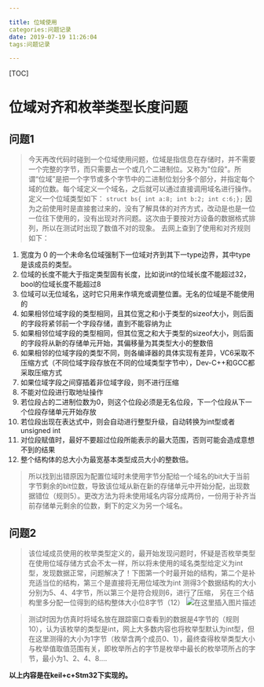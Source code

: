 ```yaml
---

title: 位域使用
categories:问题记录
date: 2019-07-19 11:26:04
tags:问题记录

---
```


[TOC]



# 位域对齐和枚举类型长度问题



## 问题1

>今天再改代码时碰到一个位域使用问题，位域是指信息在存储时，并不需要一个完整的字节，而只需要占一个或几个二进制位。又称为"位段"。所谓“位域”是把一个字节或多个字节中的二进制位划分多个部分，并指定每个域的位数。每个域定义一个域名，之后就可以通过直接调用域名进行操作。定义一个位域类型如下：
>`struct bs{ int a:8; int b:2; int c:6;};`
>因为之前使用时是直接套过来的，没有了解具体的对齐方式，改动是也是一位一位往下使用的，没有出现对齐问题。这次由于要按对方设备的数据格式排列，所以在测试时出现了数值不对的现象。
>去网上查到了使用和对齐规则如下：

  1. 宽度为 0 的一个未命名位域强制下一位域对齐到其下一type边界，其中type是该成员的类型。
  2. 位域的长度不能大于指定类型固有长度，比如说int的位域长度不能超过32，bool的位域长度不能超过8
  3. 位域可以无位域名，这时它只用来作填充或调整位置。无名的位域是不能使用的
  4. 如果相邻位域字段的类型相同，且其位宽之和小于类型的sizeof大小，则后面的字段将紧邻前一个字段存储，直到不能容纳为止
  5. 如果相邻位域字段的类型相同，但其位宽之和大于类型的sizeof大小，则后面的字段将从新的存储单元开始，其偏移量为其类型大小的整数倍
  6. 如果相邻的位域字段的类型不同，则各编译器的具体实现有差异，VC6采取不压缩方式（不同位域字段存放在不同的位域类型字节中），Dev-C++和GCC都采取压缩方式
  7. 如果位域字段之间穿插着非位域字段，则不进行压缩
  8. 不能对位段进行取地址操作
  9. 若位段占的二进制位数为0，则这个位段必须是无名位段，下一个位段从下一个位段存储单元开始存放
  10. 若位段出现在表达式中，则会自动进行整型升级，自动转换为int型或者unsigned int
  11. 对位段赋值时，最好不要超过位段所能表示的最大范围，否则可能会造成意想不到的结果
  12. 整个结构体的总大小为最宽基本类型成员大小的整数倍。

>所以找到出错原因为配置位域时未使用字节分配给一个域名的bit大于当前字节剩余的bit位数，导致该位域从新在新的存储单元中开始分配，出现数据错位（规则5）。更改方法为将未使用域名内容分成两份，一份用于补齐当前存储单元剩余的位数，剩下的定义为另一个域名。
## 问题2
>该位域成员使用的枚举类型定义的，最开始发现问题时，怀疑是否枚举类型在使用位域存储方式会不太一样，所以将未使用的域名类型给定义为int型，发现数据正常，问题解决了！下图第一个时最开始的结构，第二个是补充适当位的结构，第三个是直接将无用位域改为int
>测得3个数据结构的大小分别为5、4、4字节，所以第三个是符合规则6，进行了压缩，
>另在三个结构里多分配一位得到的结构整体大小位8字节（12）
>![在这里插入图片描述](https://img-blog.csdnimg.cn/20190719100218238.jpg)

>测试时因为仿真时将域名放在跟踪窗口查看到的数据是4字节的（规则10），认为该枚举的类型是int，网上大多数内容也将枚举型默认为int型，但在这里测得的大小为1字节（枚举含两个成员0、1），最终查得枚举类型大小与枚举值取值范围有关，即枚举所占的字节是枚举中最长的枚举项所占的字节，最小为1、2、4、8....

**以上内容是在keil+c+Stm32下实现的。**